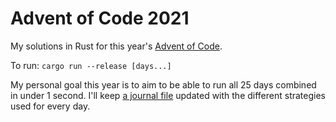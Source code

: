 # Advent of Code 2021
My solutions in Rust for this year's [Advent of Code](https://adventofcode.com/2021).

To run: `cargo run --release [days...]`

My personal goal this year is to aim to be able to run all 25 days combined in under 1 second. I'll keep [a journal file](JOURNAL.md) updated with the different strategies used for every day.